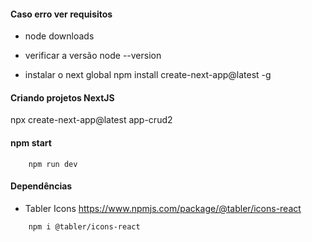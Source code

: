 #### Caso erro ver requisitos
* node downloads
* verificar a versão 
node --version

* instalar o next global
npm install create-next-app@latest -g

#### Criando projetos NextJS
npx create-next-app@latest app-crud2

#### npm start
```
    npm run dev
```
#### Dependências
* Tabler Icons
https://www.npmjs.com/package/@tabler/icons-react
```
    npm i @tabler/icons-react
```
